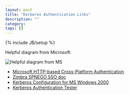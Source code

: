 ```yaml
---
layout: post
title: "Kerberos Authentication Links"
description: ""
category:
tags: []
---
```

{% include JB/setup %}

Helpful diagram from Microsoft:

![Helpful diagram from MS][1]

* [Microsoft HTTP-based Cross-Platform Authentication](http://msdn.microsoft.com/en-us/library/ms995329.aspx)
* [Zimbra SPNEGO SSO doc](ftp://ftp.freebsd.sk/src/HELIX-714.fbsd/ZimbraServer/docs/spnego.txt)
* [Kerberos Configuration for MS Windows 2000](http://technet.microsoft.com/en-us/library/bb742433.aspx)
* [Kerberos Authentication Tester](http://blog.michelbarneveld.nl/michel/archive/2009/12/05/kerberos-authentication-tester.aspx)

[1]: http://msdn.microsoft.com/en-us/library/ms995329.http-sso-1-fig03(l=en-us).gif
